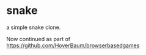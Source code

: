 # snake

a simple snake clone.

Now continued as part of https://github.com/HoverBaum/browserbasedgames

